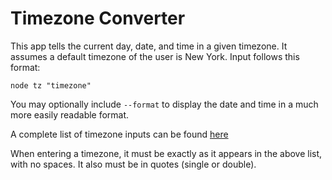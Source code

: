 # Timezone Converter

This app tells the current day, date, and time in a given timezone.
It assumes a default timezone of the user is New York.
Input follows this format:

```
node tz "timezone"
```

You may optionally include `--format` to display the date and time in a much more easily readable format.

A complete list of timezone inputs can be found [here](https://gist.github.com/diogocapela/12c6617fc87607d11fd62d2a4f42b02a)

When entering a timezone, it must be exactly as it appears in the above list, with no spaces. It also must be in quotes (single or double).

